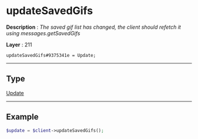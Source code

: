 # updateSavedGifs

**Description** : *The saved gif list has changed, the client should refetch it using messages.getSavedGifs*

**Layer** : 211

```tl
updateSavedGifs#9375341e = Update;
```

---

## Type

[Update](type/Update)

---

## Example

```php
$update = $client->updateSavedGifs();
```